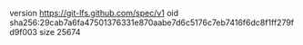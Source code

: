 version https://git-lfs.github.com/spec/v1
oid sha256:29cab7a6fa47501376331e870aabe7d6c5176c7eb7416f6dc8f1ff279fd9f003
size 25674
